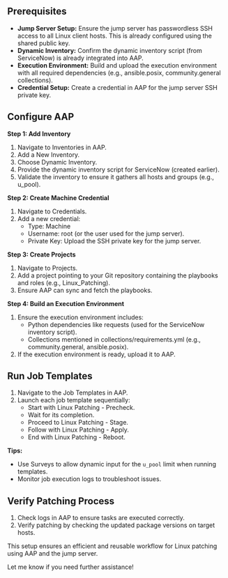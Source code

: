 

## Prerequisites

* **Jump Server Setup:** Ensure the jump server has passwordless SSH access to all Linux client hosts. This is already configured using the shared public key.
* **Dynamic Inventory:** Confirm the dynamic inventory script (from ServiceNow) is already integrated into AAP.
* **Execution Environment:** Build and upload the execution environment with all required dependencies (e.g., ansible.posix, community.general collections).
* **Credential Setup:** Create a credential in AAP for the jump server SSH private key.

## Configure AAP

**Step 1: Add Inventory**

1. Navigate to Inventories in AAP.
2. Add a New Inventory.
3. Choose Dynamic Inventory.
4. Provide the dynamic inventory script for ServiceNow (created earlier).
5. Validate the inventory to ensure it gathers all hosts and groups (e.g., u_pool).

**Step 2: Create Machine Credential**

1. Navigate to Credentials.
2. Add a new credential:
    * Type: Machine
    * Username: root (or the user used for the jump server).
    * Private Key: Upload the SSH private key for the jump server.

**Step 3: Create Projects**

1. Navigate to Projects.
2. Add a project pointing to your Git repository containing the playbooks and roles (e.g., Linux_Patching).
3. Ensure AAP can sync and fetch the playbooks.

**Step 4: Build an Execution Environment**

1. Ensure the execution environment includes:
    * Python dependencies like requests (used for the ServiceNow inventory script).
    * Collections mentioned in collections/requirements.yml (e.g., community.general, ansible.posix).
2. If the execution environment is ready, upload it to AAP.


## Run Job Templates

1. Navigate to the Job Templates in AAP.
2. Launch each job template sequentially:
    * Start with Linux Patching - Precheck.
    * Wait for its completion.
    * Proceed to Linux Patching - Stage.
    * Follow with Linux Patching - Apply.
    * End with Linux Patching - Reboot.

**Tips:**

* Use Surveys to allow dynamic input for the `u_pool` limit when running templates.
* Monitor job execution logs to troubleshoot issues.

## Verify Patching Process

1. Check logs in AAP to ensure tasks are executed correctly.
2. Verify patching by checking the updated package versions on target hosts.

This setup ensures an efficient and reusable workflow for Linux patching using AAP and the jump server.

Let me know if you need further assistance!
